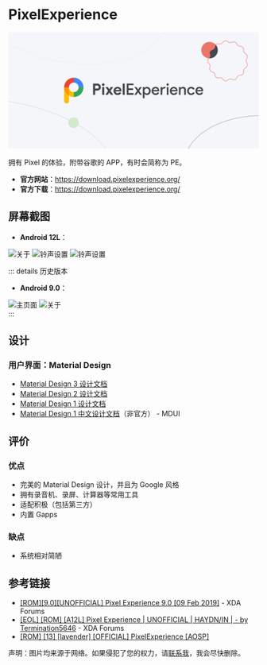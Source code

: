 # PixelExperience

<img class="cover-img" src="./images/logo/pe_cover.webp" alt="LOGO"/>

拥有 Pixel 的体验，附带谷歌的 APP，有时会简称为 PE。

* **官方网站**：<https://download.pixelexperience.org/>
* **官方下载**：<https://download.pixelexperience.org/>

## 屏幕截图

* **Android 12L**：

<div class="screenshotList">
<img src="https://forum.xda-developers.com/attachments/screenshot_20220324-202403_settings-png.5569961/" alt="关于" title="关于"/>
<img src="https://forum.xda-developers.com/attachments/screenshot_20220324-202448_settings-png.5569955/" alt="铃声设置" title="铃声设置"/>
<img src="https://forum.xda-developers.com/attachments/screenshot_20220324-202445_settings-png.5569957/" alt="铃声设置" title="铃声设置"/>
</div>

::: details 历史版本

* **Android 9.0**：

<div class="screenshotList">
<img src="https://forum.xda-developers.com/attachments/screenshot_20181208-052947-jpg.4660871/" alt="主页面" title="主页面"/>
<img src="https://forum.xda-developers.com/attachments/screenshot_20181208-050904-png.4660872/" alt="关于" title="关于"/>
</div>
:::

## 设计

### 用户界面：Material Design

* [Material Design 3 设计文档](https://m3.material.io/)
* [Material Design 2 设计文档](https://m2.material.io/)
* [Material Design 1 设计文档](https://m1.material.io/)
* [Material Design 1 中文设计文档](https://www.mdui.org/design/)（非官方） - MDUI

## 评价

<Score :scoreList="scoreList" />

### 优点

* 完美的 Material Design 设计，并且为 Google 风格
* 拥有录音机、录屏、计算器等常用工具
* 适配积极（包括第三方）
* 内置 Gapps

### 缺点

* 系统相对简陋

## 参考链接

* [\[ROM\]\[9.0\]\[UNOFFICIAL\] Pixel Experience 9.0 \[09 Feb 2019\]](https://forum.xda-developers.com/t/rom-9-0-unofficial-pixel-experience-9-0-09-feb-2019.3876747/) - XDA Forums
* [\[EOL\] \[ROM\] \[A12L\] Pixel Experience | UNOFFICIAL | HAYDN/IN | - by Termination5646](https://forum.xda-developers.com/t/eol-rom-a12l-pixel-experience-unofficial-haydn-in-by-termination5646.4421237/) - XDA Forums
* [\[ROM\] \[13\] \[lavender\] \[OFFICIAL\] PixelExperience \[AOSP\]](https://forum.xda-developers.com/t/rom-13-lavender-official-pixelexperience-aosp.4470689/)

声明：图片均来源于网络。如果侵犯了您的权力，请[联系我](mailto:jesse205@qq.com)，我会尽快删除。

<script setup>

// 在这里添加数据即可打分
const scoreList = [
    {
        name: "Jesse205",
        score: 4.5
    },
]

</script>
